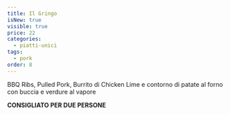 ```yaml
---
title: Il Gringo
isNew: true
visible: true
price: 22
categories:
  - piatti-unici
tags:
  - pork
order: 8
---
```


BBQ Ribs, Pulled Pork, Burrito di Chicken Lime e contorno di patate al forno con buccia e verdure al vapore

**CONSIGLIATO PER DUE PERSONE**
